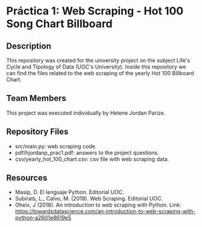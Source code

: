 # Práctica 1: Web Scraping - Hot 100 Song Chart Billboard

## Description
This repository was created for the university project on the subject Life's Cycle and Tipology of Data (UOC's University). Inside this repository we can find the files related to the web scraping of the yearly Hot 100 Billboard Chart. 

## Team Members
This project was executed individually by Helene Jordan Parize. 

## Repository Files
- src/main.py: web scraping code. 
- pdf/hjordanp_prac1.pdf: answers to the project questions.
- csv/yearly_hot_100_chart.csv: csv file with web scraping data.

## Resources
- Masip, D. El lenguaje Python. Editorial UOC.
- Subirats, L., Calvo, M. (2018). Web Scraping. Editorial UOC.
- Oheix, J (2018). An introduction to web scraping with Python. Link: https://towardsdatascience.com/an-introduction-to-web-scraping-with-python-a2601e8619e5
